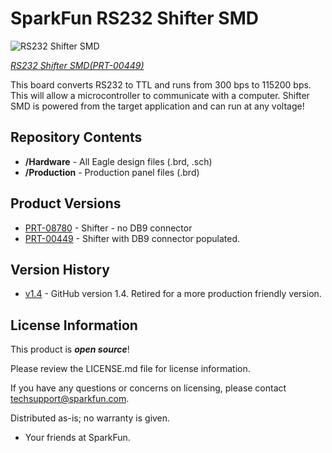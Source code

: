 SparkFun RS232 Shifter SMD
===========================

![RS232 Shifter SMD](https://dlnmh9ip6v2uc.cloudfront.net/images/products/4/4/9/00449-01_medium.jpg)

[*RS232 Shifter SMD(PRT-00449)*](https://www.sparkfun.com/products/449)

This board converts RS232 to TTL and runs from 300 bps to 115200 bps. 
 This will allow a microcontroller to communicate with a computer. 
Shifter SMD is powered from the target application and can run at any voltage! 

Repository Contents
-------------------

* **/Hardware** - All Eagle design files (.brd, .sch)
* **/Production** - Production panel files (.brd)

Product Versions
----------------
* [PRT-08780](https://www.sparkfun.com/products/8780) - Shifter - no DB9 connector
* [PRT-00449](https://www.sparkfun.com/products/449) - Shifter with DB9 connector populated.

Version History
---------------

* [v1.4](https://github.com/sparkfun/RS232_Shifter_SMD/tree/V_1.4) - GitHub version 1.4. Retired for a more production friendly version.


License Information
-------------------

This product is _**open source**_! 

Please review the LICENSE.md file for license information. 

If you have any questions or concerns on licensing, please contact techsupport@sparkfun.com.

Distributed as-is; no warranty is given.

- Your friends at SparkFun.

